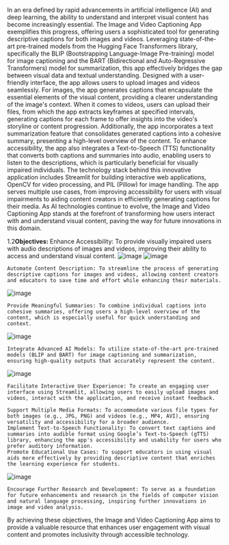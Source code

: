 In an era defined by rapid advancements in artificial intelligence (AI) and deep learning, the ability to understand and interpret visual content has become increasingly essential. The Image and Video Captioning App exemplifies this progress, offering users a sophisticated tool for generating descriptive captions for both images and videos. Leveraging state-of-the-art pre-trained models from the Hugging Face Transformers library, specifically the BLIP (Bootstrapping Language-Image Pre-training) model for image captioning and the BART (Bidirectional and Auto-Regressive Transformers) model for summarization, this app effectively bridges the gap between visual data and textual understanding.
Designed with a user-friendly interface, the app allows users to upload images and videos seamlessly. For images, the app generates captions that encapsulate the essential elements of the visual content, providing a clearer understanding of the image's context. When it comes to videos, users can upload their files, from which the app extracts keyframes at specified intervals, generating captions for each frame to offer insights into the video's storyline or content progression.
Additionally, the app incorporates a text summarization feature that consolidates generated captions into a cohesive summary, presenting a high-level overview of the content. To enhance accessibility, the app also integrates a Text-to-Speech (TTS) functionality that converts both captions and summaries into audio, enabling users to listen to the descriptions, which is particularly beneficial for visually impaired individuals.
The technology stack behind this innovative application includes Streamlit for building interactive web applications, OpenCV for video processing, and PIL (Pillow) for image handling. The app serves multiple use cases, from improving accessibility for users with visual impairments to aiding content creators in efficiently generating captions for their media. As AI technologies continue to evolve, the Image and Video Captioning App stands at the forefront of transforming how users interact with and understand visual content, paving the way for future innovations in this domain.


1.2**Objectives:**
Enhance Accessibility: To provide visually impaired users with audio descriptions of images and videos, improving their ability to access and understand visual content.
![image](https://github.com/user-attachments/assets/c6fb2969-5705-4fb0-89ea-20f51a0da717)
![image](https://github.com/user-attachments/assets/122219dc-3e64-439e-a66b-bb64ff5849e4)
   
	Automate Content Description: To streamline the process of generating descriptive captions for images and videos, allowing content creators and educators to save time and effort while enhancing their materials.
 ![image](https://github.com/user-attachments/assets/68067c02-090a-4109-8084-eece5b5cfe2e)

	Provide Meaningful Summaries: To combine individual captions into cohesive summaries, offering users a high-level overview of the content, which is especially useful for quick understanding and context.
 
 ![image](https://github.com/user-attachments/assets/f75e9161-64d8-48f0-8a24-4ab17cf7c78a)

	Integrate Advanced AI Models: To utilize state-of-the-art pre-trained models (BLIP and BART) for image captioning and summarization, ensuring high-quality outputs that accurately represent the content.
 ![image](https://github.com/user-attachments/assets/df1bb9d6-dcf5-467a-a430-ec446ecfd29b)

	Facilitate Interactive User Experience: To create an engaging user interface using Streamlit, allowing users to easily upload images and videos, interact with the application, and receive instant feedback.
 
	Support Multiple Media Formats: To accommodate various file types for both images (e.g., JPG, PNG) and videos (e.g., MP4, AVI), ensuring versatility and accessibility for a broader audience.
	Implement Text-to-Speech Functionality: To convert text captions and summaries into audible format using Google’s Text-to-Speech (gTTS) library, enhancing the app's accessibility and usability for users who prefer auditory information.
	Promote Educational Use Cases: To support educators in using visual aids more effectively by providing descriptive content that enriches the learning experience for students.
 ![image](https://github.com/user-attachments/assets/fedfd5b7-a34a-4dca-a9c5-309e6b9f9c2a)

	Encourage Further Research and Development: To serve as a foundation for future enhancements and research in the fields of computer vision and natural language processing, inspiring further innovations in image and video analysis.
By achieving these objectives, the Image and Video Captioning App aims to provide a valuable resource that enhances user engagement with visual content and promotes inclusivity through accessible technology.
